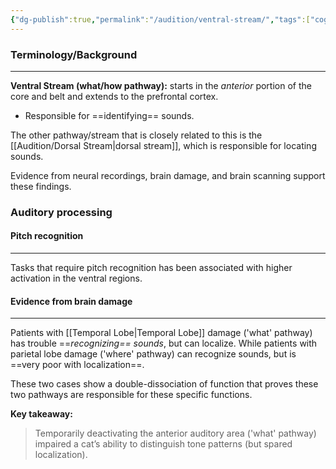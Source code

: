 ```yaml
---
{"dg-publish":true,"permalink":"/audition/ventral-stream/","tags":["cognitivescience","vision","audition","neuroscience"]}
---
```


### **Terminology/Background**
---
**Ventral Stream (what/how pathway):** starts in the *anterior* portion of the core and belt and extends to the prefrontal cortex.
- Responsible for ==identifying== sounds.

The other pathway/stream that is closely related to this is the [[Audition/Dorsal Stream\|dorsal stream]], which is responsible for locating sounds.

Evidence from neural recordings, brain damage, and brain scanning support these findings.

### **Auditory processing**
#### **Pitch recognition**
---
Tasks that require pitch recognition has been associated with higher activation in the ventral regions.

#### **Evidence from brain damage**
---
Patients with [[Temporal Lobe\|Temporal Lobe]] damage ('what' pathway) has trouble ==*recognizing== sounds*, but can localize. While patients with parietal lobe damage ('where' pathway) can recognize sounds, but is ==very poor with localization==.

These two cases show a double-dissociation of function that proves these two pathways are responsible for these specific functions.

**Key takeaway:**
> Temporarily deactivating the anterior auditory area ('what' pathway) impaired a cat’s ability to distinguish tone patterns (but spared localization).


